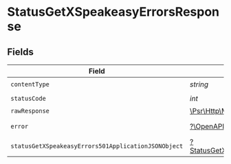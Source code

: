 # StatusGetXSpeakeasyErrorsResponse


## Fields

| Field                                                                                                                  | Type                                                                                                                   | Required                                                                                                               | Description                                                                                                            |
| ---------------------------------------------------------------------------------------------------------------------- | ---------------------------------------------------------------------------------------------------------------------- | ---------------------------------------------------------------------------------------------------------------------- | ---------------------------------------------------------------------------------------------------------------------- |
| `contentType`                                                                                                          | *string*                                                                                                               | :heavy_check_mark:                                                                                                     | N/A                                                                                                                    |
| `statusCode`                                                                                                           | *int*                                                                                                                  | :heavy_check_mark:                                                                                                     | N/A                                                                                                                    |
| `rawResponse`                                                                                                          | [\Psr\Http\Message\ResponseInterface](https://www.php-fig.org/psr/psr-7/#33-psrhttpmessageresponseinterface)           | :heavy_minus_sign:                                                                                                     | N/A                                                                                                                    |
| `error`                                                                                                                | [?\OpenAPI\OpenAPI\Models\Shared\Error](../../models/shared/Error.md)                                                  | :heavy_minus_sign:                                                                                                     | Internal Server Error                                                                                                  |
| `statusGetXSpeakeasyErrors501ApplicationJSONObject`                                                                    | [?StatusGetXSpeakeasyErrors501ApplicationJSON](../../models/operations/StatusGetXSpeakeasyErrors501ApplicationJSON.md) | :heavy_minus_sign:                                                                                                     | Not Implemented                                                                                                        |